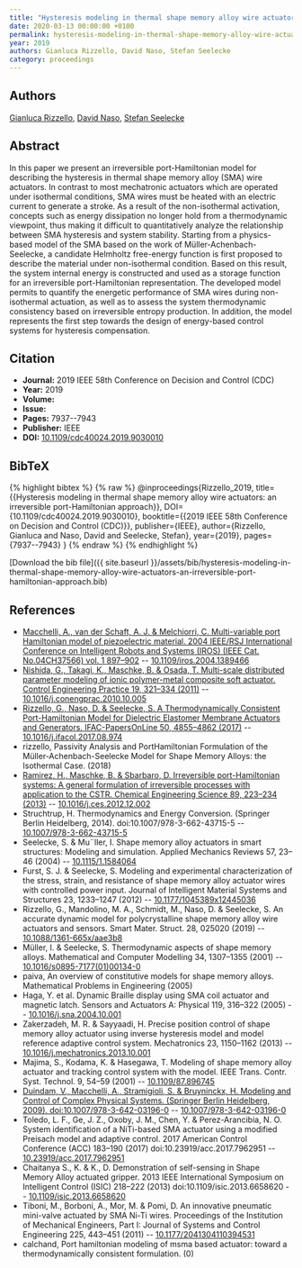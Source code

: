 ```yaml
---
title: "Hysteresis modeling in thermal shape memory alloy wire actuators: an irreversible port-Hamiltonian approach"
date: 2020-03-13 00:00:00 +0100
permalink: hysteresis-modeling-in-thermal-shape-memory-alloy-wire-actuators-an-irreversible-port-hamiltonian-approach
year: 2019
authors: Gianluca Rizzello, David Naso, Stefan Seelecke
category: proceedings
---
```

 
## Authors
[Gianluca Rizzello](authors/gianluca-rizzello), [David Naso](authors/david-naso), [Stefan Seelecke](authors/stefan-seelecke)
 
## Abstract
In this paper we present an irreversible port-Hamiltonian model for describing the hysteresis in thermal shape memory alloy (SMA) wire actuators. In contrast to most mechatronic actuators which are operated under isothermal conditions, SMA wires must be heated with an electric current to generate a stroke. As a result of the non-isothermal activation, concepts such as energy dissipation no longer hold from a thermodynamic viewpoint, thus making it difficult to quantitatively analyze the relationship between SMA hysteresis and system stability. Starting from a physics-based model of the SMA based on the work of Müller-Achenbach-Seelecke, a candidate Helmholtz free-energy function is first proposed to describe the material under non-isothermal condition. Based on this result, the system internal energy is constructed and used as a storage function for an irreversible port-Hamiltonian representation. The developed model permits to quantify the energetic performance of SMA wires during non-isothermal actuation, as well as to assess the system thermodynamic consistency based on irreversible entropy production. In addition, the model represents the first step towards the design of energy-based control systems for hysteresis compensation.
 
## Citation
- **Journal:** 2019 IEEE 58th Conference on Decision and Control (CDC)
- **Year:** 2019
- **Volume:** 
- **Issue:** 
- **Pages:** 7937--7943
- **Publisher:** IEEE
- **DOI:** [10.1109/cdc40024.2019.9030010](https://doi.org/10.1109/cdc40024.2019.9030010)
 
## BibTeX
{% highlight bibtex %}
{% raw %}
@inproceedings{Rizzello_2019,
  title={{Hysteresis modeling in thermal shape memory alloy wire actuators: an irreversible port-Hamiltonian approach}},
  DOI={10.1109/cdc40024.2019.9030010},
  booktitle={{2019 IEEE 58th Conference on Decision and Control (CDC)}},
  publisher={IEEE},
  author={Rizzello, Gianluca and Naso, David and Seelecke, Stefan},
  year={2019},
  pages={7937--7943}
}
{% endraw %}
{% endhighlight %}
 
[Download the bib file]({{ site.baseurl }}/assets/bib/hysteresis-modeling-in-thermal-shape-memory-alloy-wire-actuators-an-irreversible-port-hamiltonian-approach.bib)
 
## References
- [Macchelli, A., van der Schaft, A. J. & Melchiorri, C. Multi-variable port Hamiltonian model of piezoelectric material. 2004 IEEE/RSJ International Conference on Intelligent Robots and Systems (IROS) (IEEE Cat. No.04CH37566) vol. 1 897–902](multi-variable-port-hamiltonian-model-of-piezoelectric-material) -- [10.1109/iros.2004.1389466](https://doi.org/10.1109/iros.2004.1389466)
- [Nishida, G., Takagi, K., Maschke, B. & Osada, T. Multi-scale distributed parameter modeling of ionic polymer-metal composite soft actuator. Control Engineering Practice 19, 321–334 (2011)](multi-scale-distributed-parameter-modeling-of-ionic-polymer-metal-composite-soft-actuator) -- [10.1016/j.conengprac.2010.10.005](https://doi.org/10.1016/j.conengprac.2010.10.005)
- [Rizzello, G., Naso, D. & Seelecke, S. A Thermodynamically Consistent Port-Hamiltonian Model for Dielectric Elastomer Membrane Actuators and Generators. IFAC-PapersOnLine 50, 4855–4862 (2017)](a-thermodynamically-consistent-port-hamiltonian-model-for-dielectric-elastomer-membrane-actuators-and-generators) -- [10.1016/j.ifacol.2017.08.974](https://doi.org/10.1016/j.ifacol.2017.08.974)
- rizzello, Passivity Analysis and PortHamiltonian Formulation of the M&#x00FC;ller-Achenbach-Seelecke Model for Shape Memory Alloys: the Isothermal Case. (2018)
- [Ramirez, H., Maschke, B. & Sbarbaro, D. Irreversible port-Hamiltonian systems: A general formulation of irreversible processes with application to the CSTR. Chemical Engineering Science 89, 223–234 (2013)](irreversible-port-hamiltonian-systems-a-general-formulation-of-irreversible-processes-with-application-to-the-cstr) -- [10.1016/j.ces.2012.12.002](https://doi.org/10.1016/j.ces.2012.12.002)
- Struchtrup, H. Thermodynamics and Energy Conversion. (Springer Berlin Heidelberg, 2014). doi:10.1007/978-3-662-43715-5 -- [10.1007/978-3-662-43715-5](https://doi.org/10.1007/978-3-662-43715-5)
- Seelecke, S. & Mu¨ller, I. Shape memory alloy actuators in smart structures: Modeling and simulation. Applied Mechanics Reviews 57, 23–46 (2004) -- [10.1115/1.1584064](https://doi.org/10.1115/1.1584064)
- Furst, S. J. & Seelecke, S. Modeling and experimental characterization of the stress, strain, and resistance of shape memory alloy actuator wires with controlled power input. Journal of Intelligent Material Systems and Structures 23, 1233–1247 (2012) -- [10.1177/1045389x12445036](https://doi.org/10.1177/1045389x12445036)
- Rizzello, G., Mandolino, M. A., Schmidt, M., Naso, D. & Seelecke, S. An accurate dynamic model for polycrystalline shape memory alloy wire actuators and sensors. Smart Mater. Struct. 28, 025020 (2019) -- [10.1088/1361-665x/aae3b8](https://doi.org/10.1088/1361-665x/aae3b8)
- Müller, I. & Seelecke, S. Thermodynamic aspects of shape memory alloys. Mathematical and Computer Modelling 34, 1307–1355 (2001) -- [10.1016/s0895-7177(01)00134-0](https://doi.org/10.1016/s0895-7177(01)00134-0)
- paiva, An overview of constitutive models for shape memory alloys. Mathematical Problems in Engineering (2005)
- Haga, Y. et al. Dynamic Braille display using SMA coil actuator and magnetic latch. Sensors and Actuators A: Physical 119, 316–322 (2005) -- [10.1016/j.sna.2004.10.001](https://doi.org/10.1016/j.sna.2004.10.001)
- Zakerzadeh, M. R. & Sayyaadi, H. Precise position control of shape memory alloy actuator using inverse hysteresis model and model reference adaptive control system. Mechatronics 23, 1150–1162 (2013) -- [10.1016/j.mechatronics.2013.10.001](https://doi.org/10.1016/j.mechatronics.2013.10.001)
- Majima, S., Kodama, K. & Hasegawa, T. Modeling of shape memory alloy actuator and tracking control system with the model. IEEE Trans. Contr. Syst. Technol. 9, 54–59 (2001) -- [10.1109/87.896745](https://doi.org/10.1109/87.896745)
- [Duindam, V., Macchelli, A., Stramigioli, S. & Bruyninckx, H. Modeling and Control of Complex Physical Systems. (Springer Berlin Heidelberg, 2009). doi:10.1007/978-3-642-03196-0](modeling-and-control-of-complex-physical-systems) -- [10.1007/978-3-642-03196-0](https://doi.org/10.1007/978-3-642-03196-0)
- Toledo, L. F., Ge, J. Z., Oxoby, J. M., Chen, Y. & Perez-Arancibia, N. O. System identification of a NiTi-based SMA actuator using a modified Preisach model and adaptive control. 2017 American Control Conference (ACC) 183–190 (2017) doi:10.23919/acc.2017.7962951 -- [10.23919/acc.2017.7962951](https://doi.org/10.23919/acc.2017.7962951)
- Chaitanya S., K. & K., D. Demonstration of self-sensing in Shape Memory Alloy actuated gripper. 2013 IEEE International Symposium on Intelligent Control (ISIC) 218–222 (2013) doi:10.1109/isic.2013.6658620 -- [10.1109/isic.2013.6658620](https://doi.org/10.1109/isic.2013.6658620)
- Tiboni, M., Borboni, A., Mor, M. & Pomi, D. An innovative pneumatic mini-valve actuated by SMA Ni-Ti wires. Proceedings of the Institution of Mechanical Engineers, Part I: Journal of Systems and Control Engineering 225, 443–451 (2011) -- [10.1177/2041304110394531](https://doi.org/10.1177/2041304110394531)
- calchand, Port hamiltonian modeling of msma based actuator: toward a thermodynamically consistent formulation. (0)

